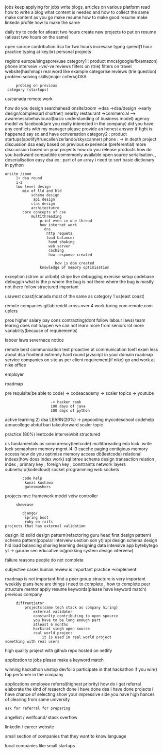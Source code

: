jobs
	keep applying for jobs
	 write blogs, articles on various platform
		 read how to write a blog
		 what content is needed and how to collect the same
         make content as you go 
     make resume
	     how to make good resume
	 make linkedn profile
		 how to make the same

   daily try to code for atleast two hours
   create new projects to put on resume (atleast two hours on the same)


open source contribution
dsa for two hours
incresase typng speed(1 hour practice typing at key.br)
personal projects

regions
europe/singapore/uae
	category1 : product mncs(google/fb/amazon)
		phone interveiw
				+ve/-ve reviews
				 filters on (trie)
				 filters on travel website(hashmap)
				 real word like 
			 example
			 categorise reviews (trie question)
		problem solving skills(major criteria)DSA
			 
		 
		 probing on previous 	
	 category (startups)
		
us/canada
remote work


how do you design searchahead 
onsite/zoom ->dsa
			->dsa/design
			 ->early design/complex(url shortner)
			 nearby restaurant
			 ->commercial --> awareness/behavioural(basic understanding of business model)
			 agency model vs 
			 facebook(are you really interested in the company)
			 did you have any conflicts with my manager 
			 please provide an honest answer
			 if fight is happened say so and have ocnversation
category2 : product startups(spotify/truecaller/zerlando/skyscanner)
	phone : ->
	 in depth project discussion
			 dsa easy
			 based on previous experience (preferential)
			 more disccussion based on your projects
			 how do you release products
			 how do you 
			 backward compatible 
			 commmonly available open source 
			 serialisation. , deserialisation
	  easy dsa
			 ex : part of an array i need to sort
				 basic dictionary in python
			  
				
	onsite /zoom
		 1+ dsa round
		 1-2
		 low level design
			mix of lld and hld
				schema design 
				 api design
				clas design
				architectutre
			core concepts of cse
				multithreading
					print even in one thread 
					how internet work
					  dns
					   http requets
					   load balancer
						hand shaking
						web server
						caching
						how response created

						   how is dom created
					knowledge of memory optimisation


exception (strive or airbnb)
stripe
   live debugging exercise
   setup codebase
   debuggin
   what is the p
where the bug is not there
where the bug is mostly not there
follow structured important


us(west coast)/canada
	most of the same as category 1
us(east coast)


remote companies
	gitlab
	 reddit
cross over 4 work
turing.com
remote.com
uplers


pros
	higher salary
	 pay
 cons
	 contracting(dont follow labour laws)
	 team learnig does not happen
	 we can not learn more from seniors
	 lot more variability(because of  requirements)


labour laws
	severnace
	 notice


remote 
	best communication test
	 proactive at communication
	 toefl exam
     less about dsa
	     frontend
		     extremly  hard round javscript
		     in your domain
	roadmap
service companies
     on site
	as per client requirement(if nike)
	   go and work at nike office
	     
employer 




roadmap

pre requisite(be able to code) -> codeacademy
						 -> scaler topics
						 -> youtube
							 
						 -> hacker rank
						 100 days of java
						 100 days of python


active learning
2) dsa                      LEARN(20%) -> 
					pepcoding
					mycodeschool
					codehelp
					apnacollege
					abdul bari
					takeuforward
					scaler topic
						

practice (80%)
	leetcode
	 interveiwbit
		 structured


cs fundamentals
		os
			concurrency(leetcode)
				multithreading
					eda lock. write lock
					 semaphore
			memory mgmt
					 l4 l3 cacche paging
					 contigious memory access
					 how do you optimise memory access
			db(leetcode)
				relational 
					indeex(how does index work)
					 sql
					 btree
					 schema design
					 transaction
					 relation , index , primary key , foreign key , constraints
			network
					layers
					 subnets/ip(kodecloud)
					 socket programming
						 web sockets
						 
				
					 
			code help
			 kunal kushawa
			 gatesmashers




projects
		mvc framework
		 model
		 veiw
		 controller
		 
		 showcase
		  
			django/
			 spring boot
			 ruby on rails
	projects that has external validation




design
	lld
		solid
		design pattern(refactoring guru
		   head first design pattern)
		   schema pattern(popular interveiw uestion son yt)
		 api design
		 schema design
	hld
		load balancing
		sharing
	learning 
		designing data intensive app
			bytebytego
			 yt -> gaurav sen
			 educative.io(grokking system design interveiw)
			 
		 	
failure reasons
people do not complete

subjective cases
	human review is important
	practice ->implement



roadmap is not important
	find a peer group
	 structure is very important
		 weekkly plans
		 here are things i need to complete , how to complete
	peer 
	 structure 
	 mentor
apply
	resume
		keywords(please have keyword match)
		 previous company
		 	
		 diffrentiator
			 projects(same tech stack as company hiring)
				 external validator
				 constanlty contributing to open spource
				 you have to be long enough part
				 atleast 6 months
				 harkirat singh open source	
				 real world project
					 it is used in real world project
	something with real users
high quality project with github repo
	hosted on netlify

				 
				 	
application to jobs
	please make a keyword match
	 
winning hackathon unstop devfolio
	participate in that hackathon
	 if you win()
	 top perfomer in the company



applications
	employee referral(highest priority)
	 how do i get referral 
elaborate the kind of resaerch done
	i have done dsa
	 i have done projects
	 i have chance of selecting
	 show your impressive side
	 you have high hances of clearing
	 from same university

    ask for referral for preparing
     

angellist / wellfound/ stack overflow
     
linkedin / career website

small section of companies that they want to know language

local companies like small startups



	